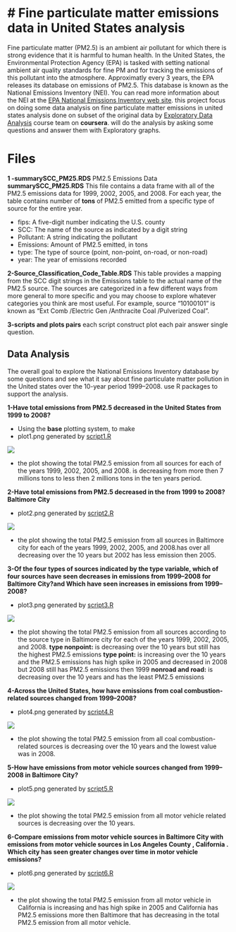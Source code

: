 # # Fine particulate matter emissions data in  United States analysis
 
 Fine particulate matter (PM2.5) is an ambient air pollutant for which there is strong evidence that it is harmful to human health. In the United States, the Environmental Protection Agency (EPA) is tasked with setting national ambient air quality standards for fine PM and for tracking the emissions of this pollutant into the atmosphere. Approximatly every 3 years, the EPA releases its database on emissions of PM2.5. This database is known as the National Emissions Inventory (NEI). You can read more information about the NEI at the [EPA National Emissions Inventory web site](http://www.epa.gov/ttn/chief/eiinformation.html).
this project focus on doing some data analysis on fine particulate matter emissions in united states analysis done on subset of the original data by [Exploratory Data Analysis](https://www.coursera.org/learn/exploratory-data-analysis/home/welcome) course team on  **coursera**.
will do the analysis by asking some questions and answer them with Exploratory graphs.


# Files
**1 -summarySCC_PM25.RDS**
PM2.5 Emissions Data  **summarySCC_PM25.RDS** This file contains a data frame with all of the PM2.5 emissions data for 1999, 2002, 2005, and 2008. For each year, the table contains number of **tons** of PM2.5 emitted from a specific type of source for the entire year.
   -   fips: A five-digit number indicating the U.S. county
   -   SCC: The name of the source as indicated by a digit string 
   -   Pollutant: A string indicating the pollutant
   -   Emissions: Amount of PM2.5 emitted, in tons
   -   type: The type of source (point, non-point, on-road, or non-road)
   -   year: The year of emissions recorded
   
**2-Source_Classification_Code_Table.RDS**
This table provides a mapping from the SCC digit strings in the Emissions table to the actual name of the PM2.5 source. The sources are categorized in a few different ways from more general to more specific and you may choose to explore whatever categories you think are most useful. For example, source “10100101” is known as “Ext Comb /Electric Gen /Anthracite Coal /Pulverized Coal”. 

**3-scripts and plots pairs** 
each script construct plot each pair answer single question. 

## Data Analysis

The overall goal to explore the National Emissions Inventory database by some questions and see what it say about fine particulate matter pollution in the United states over the 10-year period 1999–2008. use  R packages to support the analysis.

**1-Have total emissions from PM2.5 decreased in the United States from 1999 to 2008?**
- Using the **base** plotting system, to make
- plot1.png generated by [script1.R](https://github.com/Amrabdelhamed611/Fine-particulate-matter-emissions-data/blob/master/script1.R)

![ ](https://github.com/Amrabdelhamed611/Fine-particulate-matter-emissions-data/blob/master/plot1.png)
 - the plot showing the total PM2.5 emission from all sources for each of the years 1999, 2002, 2005, and 2008. is decreasing from more then 7 millions tons to less then 2 millions tons in the ten years period.
 
**2-Have total emissions from PM2.5 decreased in the from 1999 to 2008?Baltimore City**
- plot2.png generated by [script2.R](https://github.com/Amrabdelhamed611/Fine-particulate-matter-emissions-data/blob/master/script2.R)

![ ](https://github.com/Amrabdelhamed611/Fine-particulate-matter-emissions-data/blob/master/plot2.png)
- the plot showing the total PM2.5 emission from all sources in Baltimore city for each of the years 1999, 2002, 2005, and 2008.has over all decreasing over the 10 years but 2002 has less emission then 2005.

**3-Of the four types of sources indicated by the type variable, which of  four sources have seen decreases in emissions from 1999–2008 for Baltimore City?and Which have seen increases in emissions from 1999–2008?**
- plot3.png generated by [script3.R](https://github.com/Amrabdelhamed611/Fine-particulate-matter-emissions-data/blob/master/script3.R)

![ ](https://github.com/Amrabdelhamed611/Fine-particulate-matter-emissions-data/blob/master/plot3.png)
- the plot showing the total PM2.5 emission from all sources according to the source type in Baltimore city for each of the years 1999, 2002, 2005, and 2008. 
**type nonpoint:** is decreasing over the 10 years but still has the highest
PM2.5 emissions
 **type point:** is increasing over the 10 years and the PM2.5 emissions has
high spike in 2005 and decreased in 2008 but 2008 still has PM2.5 emissions then 1999
**nonroad and road:** is decreasing over the 10 years and has the least PM2.5 emissions

**4-Across the United States, how have emissions from coal combustion-related sources changed from 1999–2008?**
- plot4.png generated by [script4.R](https://github.com/Amrabdelhamed611/Fine-particulate-matter-emissions-data/blob/master/script4.R)

![ ](https://github.com/Amrabdelhamed611/Fine-particulate-matter-emissions-data/blob/master/plot4.png)
- the plot showing the total PM2.5 emission from all coal combustion-related sources is decreasing over the 10 years and the lowest value was in 2008.

**5-How have emissions from motor vehicle sources changed from 1999–2008 in Baltimore City?**
- plot5.png generated by [script5.R](https://github.com/Amrabdelhamed611/Fine-particulate-matter-emissions-data/blob/master/script5.R)

![ ](https://github.com/Amrabdelhamed611/Fine-particulate-matter-emissions-data/blob/master/plot5.png)
- the plot showing the total PM2.5 emission from all motor vehicle related sources is decreasing over the 10 years.

**6-Compare emissions from motor vehicle sources in Baltimore City with emissions from motor vehicle sources in Los Angeles County , California . Which city has seen greater changes over time in motor vehicle emissions?**
- plot6.png generated by [script6.R](https://github.com/Amrabdelhamed611/Fine-particulate-matter-emissions-data/blob/master/script6.R)

![ ](https://github.com/Amrabdelhamed611/Fine-particulate-matter-emissions-data/blob/master/plot6.png)

- the plot showing the total PM2.5 emission from all motor vehicle in California  is increasing  and has high spike in 2005 and California has PM2.5 emissions more then Baltimore that has decreasing in the total PM2.5 emission from all motor vehicle.
